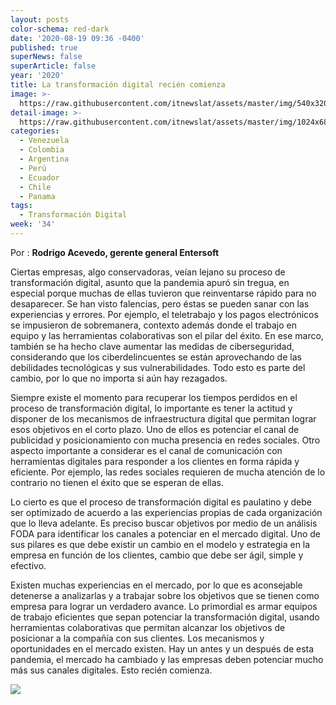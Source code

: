 ```yaml
---
layout: posts
color-schema: red-dark
date: '2020-08-19 09:36 -0400'
published: true
superNews: false
superArticle: false
year: '2020'
title: La transformación digital recién comienza
image: >-
  https://raw.githubusercontent.com/itnewslat/assets/master/img/540x320/Rodrigo-Acevedo-p.jpg
detail-image: >-
  https://raw.githubusercontent.com/itnewslat/assets/master/img/1024x680/Rodrigo-Acevedo-g.jpg
categories:
  - Venezuela
  - Colombia
  - Argentina
  - Perú
  - Ecuador
  - Chile
  - Panama
tags:
  - Transformación Digital
week: '34'
---
```

Por : **Rodrigo Acevedo, gerente general Entersoft**

Ciertas empresas, algo conservadoras, veían lejano su proceso de transformación digital, asunto que la pandemia apuró sin tregua, en especial porque muchas de ellas tuvieron que reinventarse rápido para no desaparecer. Se han visto falencias, pero éstas se pueden sanar con las experiencias y errores. Por ejemplo, el teletrabajo y los pagos electrónicos se impusieron de sobremanera, contexto además donde el trabajo en equipo y las herramientas colaborativas son el pilar del éxito. En ese marco, también se ha hecho clave aumentar las medidas de ciberseguridad, considerando que los ciberdelincuentes se están aprovechando de las debilidades tecnológicas y sus vulnerabilidades. Todo esto es parte del cambio, por lo que no importa si aún hay rezagados.

Siempre existe el momento para recuperar los tiempos perdidos en el proceso de transformación digital, lo importante es tener la actitud y disponer de los mecanismos de infraestructura digital que permitan lograr esos objetivos en el corto plazo. Uno de ellos es potenciar el canal de publicidad y posicionamiento con mucha presencia en redes sociales. Otro aspecto importante a considerar es el canal de comunicación con herramientas digitales para responder a los clientes en forma rápida y eficiente. Por ejemplo, las redes sociales requieren de mucha atención de lo contrario no tienen el éxito que se esperan de ellas.

Lo cierto es que el proceso de transformación digital es paulatino y debe ser optimizado de acuerdo a las experiencias propias de cada organización que lo lleva adelante. Es preciso buscar objetivos por medio de un análisis FODA para identificar los canales a potenciar en el mercado digital. Uno de sus pilares es que debe existir un cambio en el modelo y estrategia en la empresa en función de los clientes, cambio que debe ser ágil, simple y efectivo.

Existen muchas experiencias en el mercado, por lo que es aconsejable detenerse a analizarlas y a trabajar sobre los objetivos que se tienen como empresa para lograr un verdadero avance. Lo primordial es armar equipos de trabajo eficientes que sepan potenciar la transformación digital, usando herramientas colaborativas que permitan alcanzar los objetivos de posicionar a la compañía con sus clientes. Los mecanismos y oportunidades en el mercado existen. Hay un antes y un después de esta pandemia, el mercado ha cambiado y las empresas deben potenciar mucho más sus canales digitales. Esto recién comienza.

<img src="https://tracker.metricool.com/c3po.jpg?hash=56f88a41e39ab42c063cc51676587a04"/>